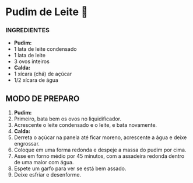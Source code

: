 # Pudim de Leite :custard:

### INGREDIENTES

- **Pudim:**
- 1 lata de leite condensado
- 1 lata de leite
- 3 ovos inteiros
- **Calda:**
- 1 xícara (chá) de açúcar
- 1/2 xícara de água

## MODO DE PREPARO

1. **Pudim:**
2. Primeiro, bata bem os ovos no liquidificador.
3. Acrescente o leite condensado e o leite, e bata novamente.
4. **Calda:**
5. Derreta o açúcar na panela até ficar moreno, acrescente a água e deixe engrossar.
6. Coloque em uma forma redonda e despeje a massa do pudim por cima.
7. Asse em forno médio por 45 minutos, com a assadeira redonda dentro de uma maior com água.
8. Espete um garfo para ver se está bem assado.
9. Deixe esfriar e desenforme.